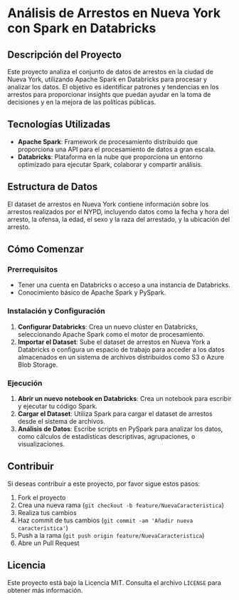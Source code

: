 # Análisis de Arrestos en Nueva York con Spark en Databricks

## Descripción del Proyecto
Este proyecto analiza el conjunto de datos de arrestos en la ciudad de Nueva York, utilizando Apache Spark en Databricks para procesar y analizar los datos. El objetivo es identificar patrones y tendencias en los arrestos para proporcionar insights que puedan ayudar en la toma de decisiones y en la mejora de las políticas públicas.

## Tecnologías Utilizadas
- **Apache Spark**: Framework de procesamiento distribuido que proporciona una API para el procesamiento de datos a gran escala.
- **Databricks**: Plataforma en la nube que proporciona un entorno optimizado para ejecutar Spark, colaborar y compartir análisis.

## Estructura de Datos
El dataset de arrestos en Nueva York contiene información sobre los arrestos realizados por el NYPD, incluyendo datos como la fecha y hora del arresto, la ofensa, la edad, el sexo y la raza del arrestado, y la ubicación del arresto.

## Cómo Comenzar

### Prerrequisitos
- Tener una cuenta en Databricks o acceso a una instancia de Databricks.
- Conocimiento básico de Apache Spark y PySpark.

### Instalación y Configuración
1. **Configurar Databricks**: Crea un nuevo clúster en Databricks, seleccionando Apache Spark como el motor de procesamiento.
2. **Importar el Dataset**: Sube el dataset de arrestos en Nueva York a Databricks o configura un espacio de trabajo para acceder a los datos almacenados en un sistema de archivos distribuidos como S3 o Azure Blob Storage.

### Ejecución
1. **Abrir un nuevo notebook en Databricks**: Crea un notebook para escribir y ejecutar tu código Spark.
2. **Cargar el Dataset**: Utiliza Spark para cargar el dataset de arrestos desde el sistema de archivos.
3. **Análisis de Datos**: Escribe scripts en PySpark para analizar los datos, como cálculos de estadísticas descriptivas, agrupaciones, o visualizaciones.

## Contribuir
Si deseas contribuir a este proyecto, por favor sigue estos pasos:
1. Fork el proyecto
2. Crea una nueva rama (`git checkout -b feature/NuevaCaracteristica`)
3. Realiza tus cambios
4. Haz commit de tus cambios (`git commit -am 'Añadir nueva característica'`)
5. Push a la rama (`git push origin feature/NuevaCaracteristica`)
6. Abre un Pull Request

## Licencia
Este proyecto está bajo la Licencia MIT. Consulta el archivo `LICENSE` para obtener más información.
